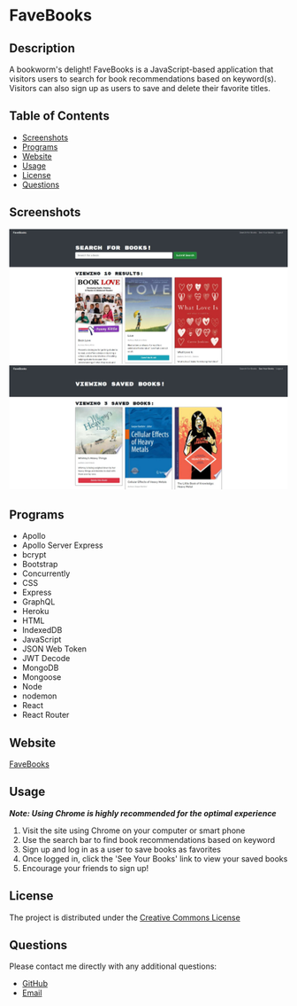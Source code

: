 # FaveBooks

## Description
A bookworm's delight!  FaveBooks is a JavaScript-based application that visitors users to search for book recommendations based on keyword(s).  Visitors can also sign up as users to save and delete their favorite titles.

## **Table of Contents**
* [Screenshots](#screenshots)
* [Programs](#programs)
* [Website](#website)
* [Usage](#usage)
* [License](#license)
* [Questions](#questions)

## **Screenshots**
![Search Books screenshot sample](./client/assets/search-book-screenshot.jpg)
![Saved Books screenshot sample](./client/assets/saved-book-screenshot.jpg)

## **Programs**
* Apollo
* Apollo Server Express
* bcrypt
* Bootstrap
* Concurrently
* CSS
* Express
* GraphQL
* Heroku
* HTML
* IndexedDB
* JavaScript
* JSON Web Token
* JWT Decode
* MongoDB
* Mongoose
* Node
* nodemon
* React
* React Router

## **Website**
<a href="https://fave-books.herokuapp.com/" target="_blank">FaveBooks</a>

## **Usage**
***Note: Using Chrome is highly recommended for the optimal experience***
1. Visit the site using Chrome on your computer or smart phone
2. Use the search bar to find book recommendations based on keyword
3. Sign up and log in as a user to save books as favorites
4. Once logged in, click the 'See Your Books' link to view your saved books
5. Encourage your friends to sign up!

## **License**
The project is distributed under the [Creative Commons License](https://creativecommons.org/publicdomain/zero/1.0/)

## **Questions**
Please contact me directly with any additional questions:
* [GitHub](https://github.com/ChristopherLawn)
* [Email](mailto:christopher.d.lawn@gmail.com)